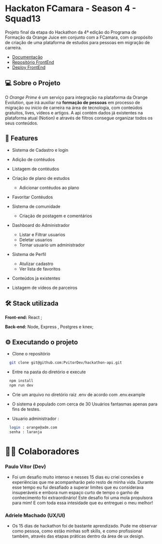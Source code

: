 
# Hackaton FCamara - Season 4 - Squad13

Projeto final da etapa do Hackathon da 4ª edição do Programa de Formação da Orange Juice em conjunto com a FCamara, com o propósito de criação de uma plataforma de estudos para pessoas em migração de carreira.

- [Documentação](https://orange-juice-documentacao.netlify.app)
- [Repositório FrontEnd](https://github.com/PvitorDev/front-end-hackathon)
- [Deploy FrontEnd](https://orange-prime-front.netlify.app)
## 💻 Sobre o Projeto

O *Orange Prime*  é um serviço para integração na plataforma da Orange Evolution, que irá auxiliar na **formação de pessoas** em processo de migração ou inicio de carreira na área de tecnologia, com conteúdos gratuitos, lives, vídeos e artigos. A api contém dados já existentes na plataforma atual (Notion) e através de filtros consegue organizar todos os seus conteúdos.


## 📌 Features

- Sistema de Cadastro e login 
- Adição de contéudos 
- Listagem de contéudos
- Criação de plano de estudos
  - Adicionar contéudos ao plano
  
- Favoritar Contéudos 
- Sistema de comunidade 
   - Criação de postagem e comentários 
- Dashboard do Administrador 
  - Listar e Filtrar usuarios 
  - Deletar usuarios
  - Tornar usuario um administrador
- Sistema de Perfil 
  - Atulizar cadastro 
  - Ver lista de favoritos 
- Conteúdos ja existentes 
- Listagem de vídeos de parceiros 
## 🛠️ Stack utilizada

**Front-end:** React ;

**Back-end:** Node, Express , Postgres e knex;




 ## ⚙️ Executando o projeto

- Clone o repositório

```bash
  git clone git@github.com:PvitorDev/hackathon-api.git
```
- Entre na pasta do diretório e execute 

```bash
  npm install
  npm run dev
```
  - Crie um arquivo no diretório raiz .env de acordo com .env.example
  
- O sistema é populado com cerca de 30 Usuários fantasmas apenas para fins de testes.
- Usuario administrador : 
```bash
  login : orange@adm.com
  senha : laranja
```

# 👩‍💻 Colaboradores 

### Paulo Vitor (Dev)
- Foi um desafio muito intenso e nesses 15 dias eu criei conexões e experiências que me acompanharão pelo resto de minha vida.
   Durante esse tempo eu fui desafiado a superar limites que eu considerava insuperáveis e embora num espaço curto de tempo o ganho de conhecimento foi extraordinário! Este desafio foi uma mola propulsora para mim! E com toda essa intesidade que eu entreguei o meu melhor!

### Adriele Machado (UX/UI)

- Os 15 dias de hackathon foi de bastante aprendizado. Pude me observar como pessoa, como estão minhas soft skills, e como profissional também, através das etapas práticas dentro da área de ux design.
